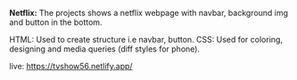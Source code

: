 **Netflix:**
The projects shows a netflix webpage with navbar, background img and button in the bottom.

HTML: Used to create structure i.e navbar, button.
CSS: Used for coloring, designing and media queries (diff styles for phone).

live: https://tvshow56.netlify.app/
